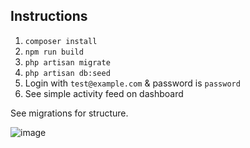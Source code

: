 ## Instructions

1. `composer install`
2.  `npm run build`
3. `php artisan migrate`
4. `php artisan db:seed`
5. Login with `test@example.com` & password is `password`
6. See simple activity feed on dashboard

See migrations for structure.

![image](https://user-images.githubusercontent.com/20278756/217816726-500b0db7-4172-44ea-887c-d38b2c11adf2.png)
